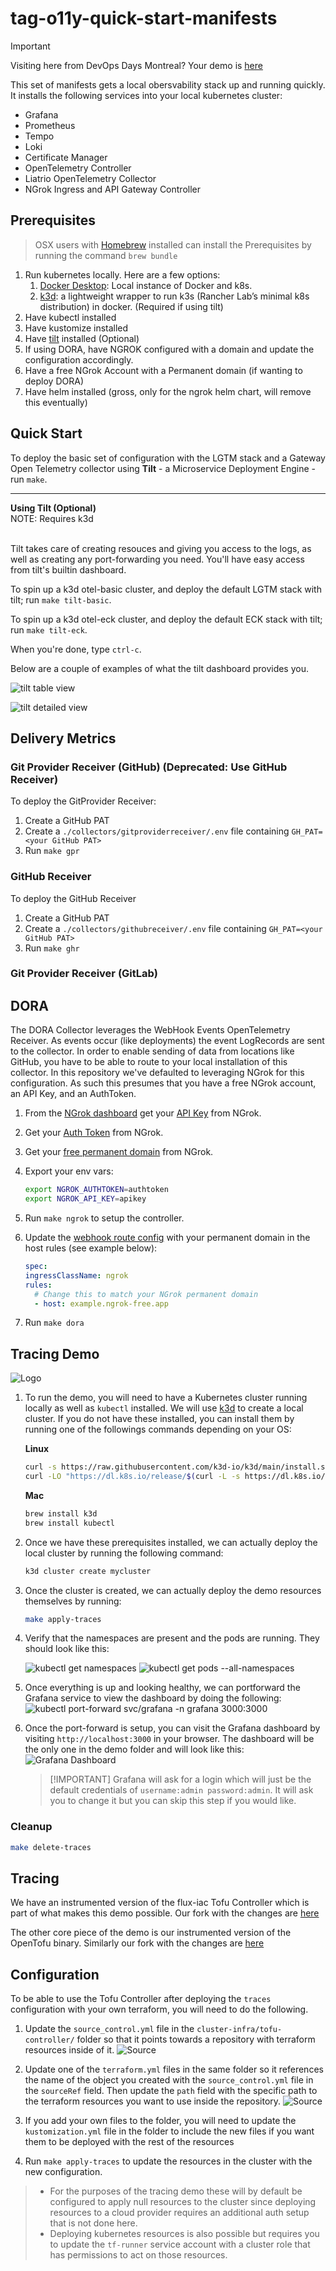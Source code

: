 # tag-o11y-quick-start-manifests

> [!IMPORTANT]
> Visiting here from DevOps Days Montreal? Your demo is [here](#tracing-demo)

This set of manifests gets a local obersvability stack up and running quickly.
It installs the following services into your local kubernetes cluster:

- Grafana
- Prometheus
- Tempo
- Loki
- Certificate Manager
- OpenTelemetry Controller
- Liatrio OpenTelemetry Collector
- NGrok Ingress and API Gateway Controller

## Prerequisites

> OSX users with [Homebrew][brew] installed can install the Prerequisites by running the command `brew bundle`

1. Run kubernetes locally. Here are a few options:
   1. [Docker Desktop][dd]: Local instance of Docker and k8s.
   2. [k3d][k3d]: a lightweight wrapper to run k3s (Rancher Lab’s minimal k8s distribution) in docker. (Required if using tilt)
2. Have kubectl installed
3. Have kustomize installed
4. Have [tilt][tilt] installed (Optional)
5. If using DORA, have NGROK configured with a domain and update the configuration accordingly.
6. Have a free NGrok Account with a Permanent domain (if wanting to deploy DORA)
7. Have helm installed (gross, only for the ngrok helm chart, will remove this eventually)

## Quick Start

To deploy the basic set of configuration with the LGTM stack and a Gateway Open Telemetry collector using **Tilt** - a Microservice Deployment Engine - run `make`.

<hr>

**Using Tilt (Optional)**
<br>
NOTE: Requires k3d<br><br>

Tilt takes care of creating resouces and giving you access to the logs, as well as creating any port-forwarding you need. You'll have easy access from tilt's builtin dashboard.<br>

To spin up a k3d otel-basic cluster, and deploy the default LGTM stack with tilt; run `make tilt-basic`. <br>

To spin up a k3d otel-eck cluster, and deploy the default ECK stack with tilt; run `make tilt-eck`. <br>

When you're done, type `ctrl-c`. <br>

Below are a couple of examples of what the tilt dashboard provides you.

![tilt table view](content/tilt_table.png)

![tilt detailed view](content/tilt_detail.png)

## Delivery Metrics

### Git Provider Receiver (GitHub) (Deprecated: Use GitHub Receiver)

To deploy the GitProvider Receiver:

1. Create a GitHub PAT
2. Create a `./collectors/gitproviderreceiver/.env` file containing `GH_PAT=<your GitHub PAT>`
3. Run `make gpr`

### GitHub Receiver

To deploy the GitHub Receiver

1. Create a GitHub PAT
2. Create a `./collectors/githubreceiver/.env` file containing `GH_PAT=<your GitHub PAT>`
3. Run `make ghr`

### Git Provider Receiver (GitLab)

<!-- TODO: Add instructions for GitLab -->

## DORA

The DORA Collector leverages the WebHook Events OpenTelemetry Receiver. As
events occur (like deployments) the event LogRecords are sent to the collector.
In order to enable sending of data from locations like GitHub, you have to be
able to route to your local installation of this collector. In this repository
we've defaulted to leveraging NGrok for this configuration. As such this
presumes that you have a free NGrok account, an API Key, and an AuthToken.

1. From the [NGrok dashboard][ngrok-dash] get your [API Key][ngrok-api] from NGrok.
2. Get your [Auth Token][ngrok-api] from NGrok.
3. Get your [free permanent domain][ngrok-domain] from NGrok.
4. Export your env vars:

   ```bash
   export NGROK_AUTHTOKEN=authtoken
   export NGROK_API_KEY=apikey
   ```

5. Run `make ngrok` to setup the controller.
6. Update the [webhook route config](./collectors/webhook/ngrok-route.yaml)
   with your permanent domain in the host rules (see example below):

   ```yaml
   spec:
   ingressClassName: ngrok
   rules:
     # Change this to match your NGrok permanent domain
     - host: example.ngrok-free.app
   ```

7. Run `make dora`

<!-- TODO: Add instructions for GitLab -->

## Tracing Demo

![Logo](content/logo3.png)

1. To run the demo, you will need to have a Kubernetes cluster running locally
   as well as `kubectl` installed. We will use [k3d](https://k3d.io/) to create
   a local cluster. If you do not have these installed, you can install them by
   running one of the followings commands depending on your OS:

   **Linux**

   ```bash
   curl -s https://raw.githubusercontent.com/k3d-io/k3d/main/install.sh | bash
   curl -LO "https://dl.k8s.io/release/$(curl -L -s https://dl.k8s.io/release/stable.txt)/bin/linux/amd64/kubectl"
   ```

   **Mac**

   ```bash
   brew install k3d
   brew install kubectl
   ```

2. Once we have these prerequisites installed, we can actually deploy the local
   cluster by running the following command:

   ```bash
   k3d cluster create mycluster
   ```

3. Once the cluster is created, we can actually deploy the demo resources
   themselves by running:

   ```bash
   make apply-traces
   ```

4. Verify that the namespaces are present and the pods are running. They should
   look like this:

   ![kubectl get namespaces](content/namespaces.png)
   ![kubectl get pods --all-namespaces](content/all_pods.png)

5. Once everything is up and looking healthy, we can portforward the Grafana
   service to view the dashboard by doing the following:
   ![kubectl port-forward svc/grafana -n grafana 3000:3000](content/portforwarding.png)

6. Once the port-forward is setup, you can visit the Grafana dashboard by
   visiting `http://localhost:3000` in your browser. The dashboard will be the
   only one in the demo folder and will look like this:
   ![Grafana Dashboard](content/dashboard.png)

   > [!IMPORTANT] Grafana will ask for a login which will just be the default
   > credentials of `username:admin password:admin`. It will ask you to change
   > it but you can skip this step if you would like.

### Cleanup

```bash
make delete-traces
```

## Tracing

We have an instrumented version of the flux-iac Tofu Controller which is part of
what makes this demo possible. Our fork with the changes are
[here][tofu-controller]

The other core piece of the demo is our instrumented version of the OpenTofu
binary. Similarly our fork with the changes are
[here][open-tofu]

## Configuration

To be able to use the Tofu Controller after deploying the `traces`
configuration with your own terraform, you will need to do the following.

1. Update the `source_control.yml` file in the `cluster-infra/tofu-controller/` folder so that
   it points towards a repository with terraform resources inside of it.
   ![Source](content/source.png)

2. Update one of the `terraform.yml` files in the same folder so it references the name of the object you
   created with the `source_control.yml` file in the `sourceRef` field. Then
   update the `path` field with the specific path to the terraform resources
   you want to use inside the repository.
   ![Source](content/terraform.png)

3. If you add your own files to the folder, you will need to update the
   `kustomization.yml` file in the folder to include the new files if you want
   them to be deployed with the rest of the resources

4. Run `make apply-traces` to update the resources in the cluster with the new
   configuration.

> - For the purposes of the tracing demo these will by default be configured
>   to apply null resources to the cluster since deploying resources to a
>   cloud provider requires an additional auth setup that is not done here.
> - Deploying kubernetes resources is also possible but requires you to update
>   the `tf-runner` service account with a cluster role that has permissions to
>   act on those resources.

[brew]: https://brew.sh/
[dd]: https://www.docker.com/products/docker-desktop/
[k3d]: https://k3d.io/v5.6.3/
[ngrok-api]: https://dashboard.ngrok.com/api
[ngrok-dash]: https://dashboard.ngrok.com/
[ngrok-domain]: https://dashboard.ngrok.com/cloud-edge/domains
[tofu-controller]: https://github.com/liatrio/tofu-controller/tree/tracing
[open-tofu]: https://github.com/liatrio/opentofu/tree/tracing
[tilt]: https://tilt.dev
